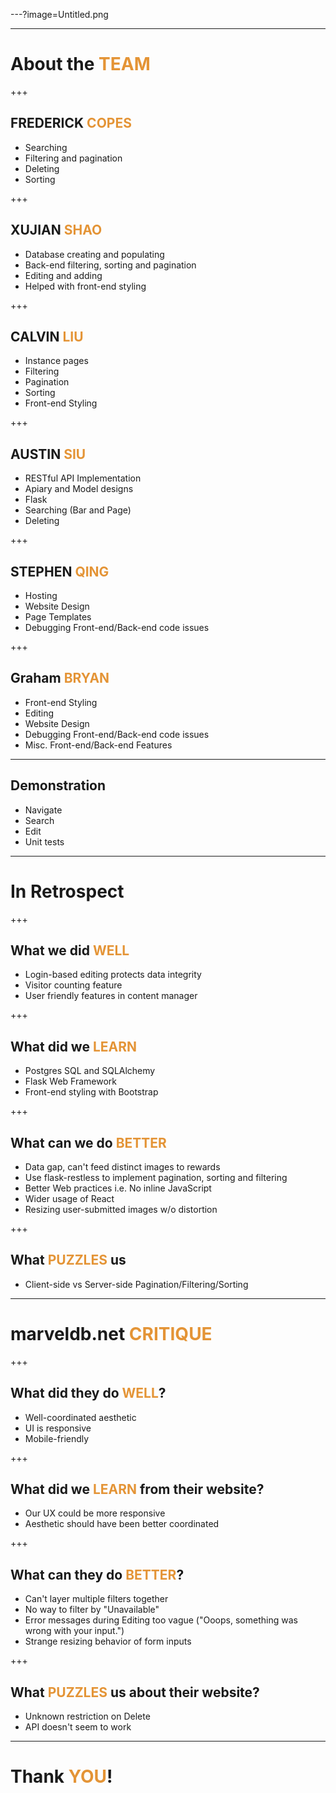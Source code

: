 ---?image=Untitled.png

---

# About the <span style="color: #e49436; text-transform: none">TEAM</span>

+++

## FREDERICK <span style="color: #e49436">COPES</span>
-  Searching
-  Filtering and pagination
-  Deleting
-  Sorting

+++

## XUJIAN <span style="color: #e49436">SHAO</span>
-  Database creating and populating
-  Back-end filtering, sorting and pagination
-  Editing and adding
-  Helped with front-end styling

+++

##  CALVIN <span style="color: #e49436">LIU</span>
- Instance pages
- Filtering 
- Pagination 
- Sorting 
- Front-end Styling

+++

## AUSTIN <span style="color: #e49436">SIU</span>
- RESTful API Implementation
- Apiary and Model designs
- Flask
- Searching (Bar and Page)
- Deleting

+++

## STEPHEN <span style="color: #e49436">QING</span>
- Hosting
- Website Design
- Page Templates
- Debugging Front-end/Back-end code issues

+++

## Graham <span style="color: #e49436">BRYAN</span>
- Front-end Styling
- Editing
- Website Design
- Debugging Front-end/Back-end code issues
- Misc. Front-end/Back-end Features

---

## Demonstration
- Navigate
- Search
- Edit
- Unit tests

---

# In Retrospect

+++

## <span style="color: #">What we did <span style="color: #e49436">WELL</span></span>
- Login-based editing protects data integrity
- Visitor counting feature
- User friendly features in content manager

+++

## <span style="color: #">What did we <span style="color: #e49436">LEARN</span></span>
- Postgres SQL and SQLAlchemy
- Flask Web Framework
- Front-end styling with Bootstrap

+++

## <span style="color: #">What can we do <span style="color: #e49436">BETTER</span></span>
- Data gap, can't feed distinct images to rewards
- Use flask-restless to implement pagination, sorting and filtering
- Better Web practices i.e. No inline JavaScript
- Wider usage of React
- Resizing user-submitted images w/o distortion

+++

## <span style="color: #">What <span style="color: #e49436">PUZZLES</span> us</span>
- Client-side vs Server-side Pagination/Filtering/Sorting

---

# marveldb.net <span style="color: #e49436">CRITIQUE</span>

+++

## <span style="color: #">What did they do <span style="color: #e49436">WELL</span>?</span>
- Well-coordinated aesthetic
- UI is responsive
- Mobile-friendly

+++

## <span style="color: #"> What did we <span style="color: #e49436">LEARN</span> from their website?
- Our UX could be more responsive
- Aesthetic should have been better coordinated

+++

## <span style="color: #">What can they do <span style="color: #e49436">BETTER</span>?</span>
- Can't layer multiple filters together
- No way to filter by "Unavailable"
- Error messages during Editing too vague ("Ooops, something was wrong with your input.")
- Strange resizing behavior of form inputs

+++

## <span style="color: #">What <span style="color: #e49436">PUZZLES</span> us about their website?</span>
- Unknown restriction on Delete
- API doesn't seem to work

---

# Thank <span style="color: #e49436">YOU</span>!
